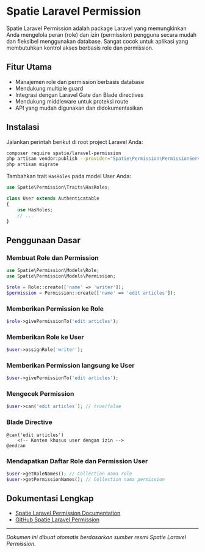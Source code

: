 # Spatie Laravel Permission

Spatie Laravel Permission adalah package Laravel yang memungkinkan Anda mengelola peran (role) dan izin (permission) pengguna secara mudah dan fleksibel menggunakan database. Sangat cocok untuk aplikasi yang membutuhkan kontrol akses berbasis role dan permission.

## Fitur Utama

-   Manajemen role dan permission berbasis database
-   Mendukung multiple guard
-   Integrasi dengan Laravel Gate dan Blade directives
-   Mendukung middleware untuk proteksi route
-   API yang mudah digunakan dan didokumentasikan

## Instalasi

Jalankan perintah berikut di root project Laravel Anda:

```bash
composer require spatie/laravel-permission
php artisan vendor:publish --provider="Spatie\Permission\PermissionServiceProvider"
php artisan migrate
```

Tambahkan trait `HasRoles` pada model User Anda:

```php
use Spatie\Permission\Traits\HasRoles;

class User extends Authenticatable
{
    use HasRoles;
    // ...
}
```

## Penggunaan Dasar

### Membuat Role dan Permission

```php
use Spatie\Permission\Models\Role;
use Spatie\Permission\Models\Permission;

$role = Role::create(['name' => 'writer']);
$permission = Permission::create(['name' => 'edit articles']);
```

### Memberikan Permission ke Role

```php
$role->givePermissionTo('edit articles');
```

### Memberikan Role ke User

```php
$user->assignRole('writer');
```

### Memberikan Permission langsung ke User

```php
$user->givePermissionTo('edit articles');
```

### Mengecek Permission

```php
$user->can('edit articles'); // true/false
```

### Blade Directive

```blade
@can('edit articles')
    <!-- Konten khusus user dengan izin -->
@endcan
```

### Mendapatkan Daftar Role dan Permission User

```php
$user->getRoleNames(); // Collection nama role
$user->getPermissionNames(); // Collection nama permission
```

## Dokumentasi Lengkap

-   [Spatie Laravel Permission Documentation](https://spatie.be/docs/laravel-permission/v6/introduction)
-   [GitHub Spatie Laravel Permission](https://github.com/spatie/laravel-permission)

---

_Dokumen ini dibuat otomatis berdasarkan sumber resmi Spatie Laravel Permission._

